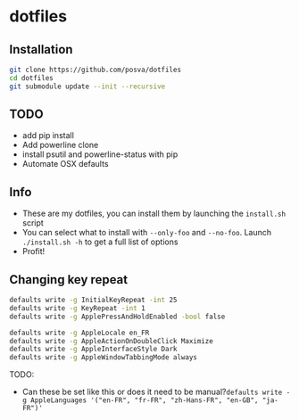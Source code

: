 # dotfiles

## Installation

```sh
git clone https://github.com/posva/dotfiles
cd dotfiles
git submodule update --init --recursive
```

## TODO

- add pip install
- Add powerline clone
- install psutil and powerline-status with pip
- Automate OSX defaults

## Info

- These are my dotfiles, you can install them by launching the `install.sh` script
- You can select what to install with `--only-foo` and `--no-foo`. Launch
  `./install.sh -h` to get a full list of options
- Profit!

## Changing key repeat

```sh
defaults write -g InitialKeyRepeat -int 25
defaults write -g KeyRepeat -int 1
defaults write -g ApplePressAndHoldEnabled -bool false

defaults write -g AppleLocale en_FR
defaults write -g AppleActionOnDoubleClick Maximize
defaults write -g AppleInterfaceStyle Dark
defaults write -g AppleWindowTabbingMode always
```

TODO:
- Can these be set like this or does it need to be manual?`defaults write -g AppleLanguages '("en-FR", "fr-FR", "zh-Hans-FR", "en-GB", "ja-FR")'`
